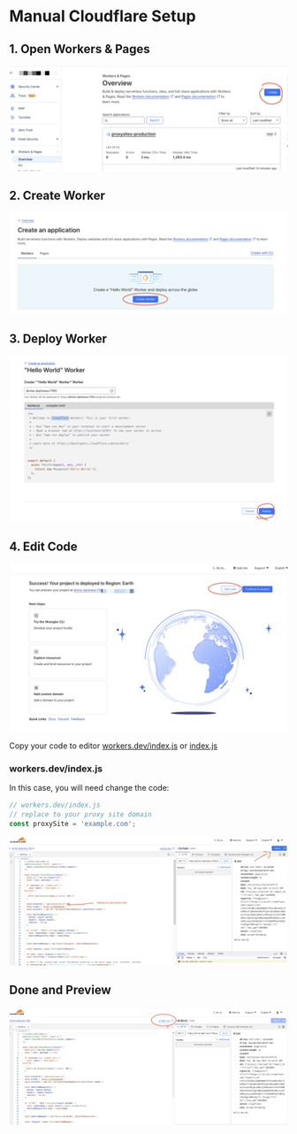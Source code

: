 # Manual Cloudflare Setup

## 1. Open Workers & Pages

![Open Workers & Pages](images/create1.png)


## 2. Create Worker

![Create Worker](images/create2.png)


## 3. Deploy Worker

![Deploy Worker](images/deploy.png)


## 4. Edit Code

![Edit Code 1](images/edit.png)


Copy your code to editor [workers.dev/index.js](index.js) or [index.js](../index.js)

### workers.dev/index.js

In this case, you will need change the code:

```js
// workers.dev/index.js
// replace to your proxy site domain
const proxySite = 'example.com';
```

![Edit Code 2](images/edit2.png)


## Done and Preview


![Done and Preview](images/done.png)